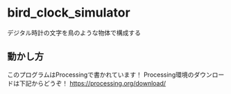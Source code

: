 # bird_clock_simulator
デジタル時計の文字を鳥のような物体で構成する

## 動かし方
このプログラムはProcessingで書かれています！
Processing環境のダウンロードは下記からどうぞ！
<https://processing.org/download/>

